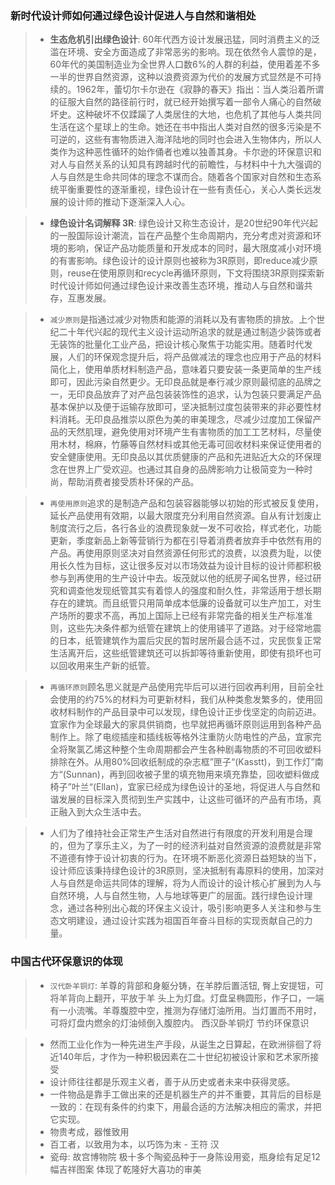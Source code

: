 ### 新时代设计师如何通过绿色设计促进人与自然和谐相处

> - **生态危机引出绿色设计**: 60年代西方设计发展迅猛，同时消费主义的泛滥在环境、安全方面造成了非常恶劣的影响。现在依然令人震惊的是，60年代的美国制造业为全世界人口数6%的人群的利益，使用着差不多一半的世界自然资源，这种以浪费资源为代价的发展方式显然是不可持续的。1962年，蕾切尔卡尔逊在《寂静的春天》指出：当人类沿着所谓的征服大自然的路径前行时，就已经开始撰写着一部令人痛心的自然破坏史。这种破坏不仅蹂躏了人类居住的大地，也危机了其他与人类共同生活在这个星球上的生命。她还在书中指出人类对自然的很多污染是不可逆的，这些有害物质进入海洋陆地的同时也会进入生物体内，所以人类作为这种恶性循环的始作俑者也难以独善其身。卡尔逊的环保意识和对人与自然关系的认知具有跨越时代的前瞻性，与材料中十九大强调的人与自然是生命共同体的理念不谋而合。随着各个国家对自然和生态系统平衡重要性的逐渐重视，绿色设计在一些有责任心，关心人类长远发展的设计师的推动下逐渐深入人心。  

> - **绿色设计名词解释 3R**: 绿色设计又称生态设计，是20世纪90年代兴起的一股国际设计潮流，旨在产品整个生命周期内，充分考虑对资源和环境的影响，保证产品功能质量和开发成本的同时，最大限度减小对环境的有害影响。绿色设计的设计原则也被称为3R原则，即reduce减少原则，reuse在使用原则和recycle再循环原则，下文将围绕3R原则探索新时代设计师如何通过绿色设计来改善生态环境，推动人与自然和谐共存，互惠发展。  

> - `减少原则`是指通过减少对物质和能源的消耗以及有害物质的排放。上个世纪二十年代兴起的现代主义设计运动所追求的就是通过制造少装饰或者无装饰的批量化工业产品，把设计核心聚焦于功能实用。随着时代发展，人们的环保观念提升后，将产品做减法的理念也应用于产品的材料简化上，使用单质材料制造产品，意味着只要安装一条更简单的生产线即可，因此污染自然更少。无印良品就是奉行减少原则最彻底的品牌之一，无印良品放弃了对产品包装装饰性的追求，认为包装只要满足产品基本保护以及便于运输存放即可，坚决抵制过度包装带来的非必要性材料消耗。无印良品推崇以原色为美的审美理念，尽减少过度加工保留产品的天然肌理，避免使用对环境产生有害物质的加工工艺材料，尽量使用木材，棉麻，竹藤等自然材料或其他无毒可回收材料来保证使用者的安全健康使用。无印良品以其优质健康的产品和先进贴近大众的环保理念在世界上广受欢迎。也通过其自身的品牌影响力让极简变为一种时尚，帮助消费者接受质朴环保的产品。  

> - `再使用原则`追求的是制造产品和包装容器能够以初始的形式被反复使用，延长产品使用有效期，以最大限度充分利用自然资源。自从有计划废止制度流行之后，各行各业的浪费现象就一发不可收拾，样式老化，功能更新，季度新品上新等营销行为都在引导着消费者放弃手中依然有用的产品。再使用原则坚决对自然资源任何形式的浪费，以浪费为耻，以使用长久性为目标，这让很多反对以市场效益为设计目标的设计师都积极参与到再使用的生产设计中去。坂茂就以他的纸房子闻名世界，经过研究和调查他发现纸管其实有着惊人的强度和耐久性，非常适用于想长期存在的建筑。而且纸管只用简单成本低廉的设备就可以生产加工，对生产场所的要求不高，再加上国际上已经有非常完备的相关生产标准准则，这些先决条件都为纸管在建筑上的使用铺平了道路。对于经常地震的日本，纸管建筑作为震后灾民的暂时居所最合适不过，灾民恢复正常生活离开后，这些纸管建筑还可以拆卸等待重新使用，即使有损坏也可以回收用来生产新的纸管。  

> - `再循环原则`顾名思义就是产品使用完毕后可以进行回收再利用，目前全社会使用的约75%的材料为可更新材料，我们从种类愈发繁多的，使用回收材料制作的产品目录中可以发现，绿色设计正步伐坚定的向前迈进。宜家作为全球最大的家具供销商，也早就把再循环原则运用到各种产品制作上。除了电缆插座和插线板等格外注重防火防电性的产品，宜家完全将聚氯乙烯这种整个生命周期都会产生各种剧毒物质的不可回收塑料排除在外。从用80%回收纸制成的杂志框”匣子“(Kasstt)，到工作灯”南方“(Sunnan)，再到回收被子里的填充物用来填充靠垫，回收塑料做成椅子”叶兰“(Ellan)，宜家已经成为绿色设计的圣地，将促进人与自然和谐发展的目标深入贯彻到生产实践中，让这些可循环的产品有市场，真正融入到大众生活中去。  

> - 人们为了维持社会正常生产生活对自然进行有限度的开发利用是合理的，但为了享乐主义，为了一时的经济利益对自然资源的浪费就是非常不道德有悖于设计初衷的行为。在环境不断恶化资源日益短缺的当下，设计师应该秉持绿色设计的3R原则，坚决抵制有毒原料的使用，加深对人与自然是命运共同体的理解，将为人而设计的设计核心扩展到为人与自然环境，人与自然生物，人与地球等更广的层面。践行绿色设计理念，通过各种别出心裁的环保主义设计，吸引影响更多人关注和参与生态文明建设，通过设计实践为祖国百年奋斗目标的实现贡献自己的力量。

### 中国古代环保意识的体现
> - `汉代卧羊铜灯`: 羊尊的背部和身躯分铸，在羊脖后置活钮, 臀上安提钮，可将羊背向上翻开，平放于羊 头上为灯盘。灯盘呈椭圆形，作子口，一端有一小流嘴。羊尊腹腔中空，推测为存储灯油所用。当灯置而不用时，可将灯盘内燃余的灯油倾倒入腹腔内。 西汉卧羊铜灯 节约环保意识

> - 然而工业化作为一种先进生产手段，从诞生之日算起，在欧洲徘徊了将近140年后，才作为一种积极因素在二十世纪初被设计家和艺术家所接受
> - 设计师往往都是乐观主义者，善于从历史或者未来中获得灵感。
> - 一件物品是靠手工做出来的还是机器生产的并不重要，其背后的目标是一致的：在现有条件的约束下，用最合适的方法解决相应的需求，并把它实现。
> - 物贵考成，器惟致用
> - 百工者，以致用为本，以巧饰为末 - 王符 汉
> -  瓷母: 故宫博物院 极十多个陶瓷品种于一身陈设用瓷，瓶身绘有足足12幅吉祥图案 体现了乾隆好大喜功的审美